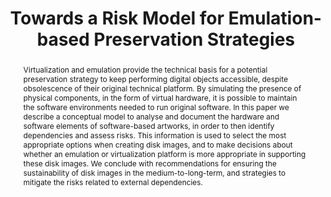 ---
abstract: Virtualization and emulation provide the technical basis for a potential
  preservation strategy to keep performing digital objects accessible, despite obsolescence
  of their original technical platform. By simulating the presence of physical components,
  in the form of virtual hardware, it is possible to maintain the software environments
  needed to run original software. In this paper we describe a conceptual model to
  analyse and document the hardware and software elements of software-based artworks,
  in order to then identify dependencies and assess risks. This information is used
  to select the most appropriate options when creating disk images, and to make decisions
  about whether an emulation or virtualization platform is more appropriate in supporting
  these disk images. We conclude with recommendations for ensuring the sustainability
  of disk images in the medium-to-long-term, and strategies to mitigate the risks
  related to external dependencies.
creators:
- Rechert, Klaus
- Ensom, Tom
- Falcão, Patrícia
date: null
document_url: https://services.phaidra.univie.ac.at/api/object/o:503169/download
grand_parent: iPRES
institutions: []
keywords: []
landing_page_url: https://phaidra.univie.ac.at/o:503169
language: eng
layout: publication
license: CC BY-NC-SA 3.0 AT
notes_url: null
parent: iPRES 2016
presentation_url: null
publication_type: paper
size: 497372
source_name: iPRES
title: Towards a Risk Model for Emulation-based Preservation Strategies
year: 2016
---